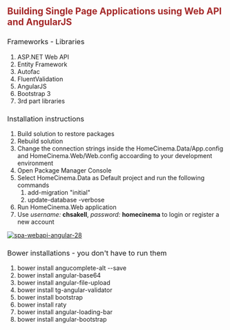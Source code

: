 <h2 style="color:brown">Building Single Page Applications using Web API and AngularJS</h2>

<h3 style="font-weight:normal;">Frameworks - Libraries</h3>
<ol>
<li>ASP.NET Web API</li>
<li>Entity Framework</li>
<li>Autofac</li>
<li>FluentValidation</li>
<li>AngularJS</li>
<li>Bootstrap 3</li>
<li>3rd part libraries</li>
</ol>

<h3 style="font-weight:normal;">Installation instructions</h3>
<ol>
<li>Build solution to restore packages</li>
<li>Rebuild solution</li>
<li>Change the connection strings inside the HomeCinema.Data/App.config and HomeCinema.Web/Web.config
   accoarding to your development environment</li>
<li>Open Package Manager Console</li>
<li>Select HomeCinema.Data as Default project and run the following commands
   <ol>
   <li>add-migration "initial"</li>
   <li>update-database -verbose</li>
   </ol></li>
<li>Run HomeCinema.Web application</li>
<li>Use <i>username:</i> <strong>chsakell</strong>, <i>password:</i> <strong>homecinema</strong> to login or register a new account</li>
</ol>

<a href="https://www.dropbox.com/s/7u6y4y6l2mai2uv/Building%20Single%20Page%20Applications%20using%20Web%20API%20and%20angularJS.pdf?dl=0" target="_blank"><img src="https://chsakell.files.wordpress.com/2015/08/spa-webapi-angular-28.png?w=700" alt="spa-webapi-angular-28" class="alignnone size-full wp-image-3595"></a>

<h3 style="font-weight:normal;">Bower installations - you don't have to run them</h3>
<ol>
<li>bower install angucomplete-alt --save</li>
<li>bower install angular-base64</li>
<li>bower install angular-file-upload</li>
<li>bower install tg-angular-validator</li>
<li>bower install bootstrap</li>
<li>bower install raty</li>
<li>bower install angular-loading-bar</li>
<li>bower install angular-bootstrap</li>
</ol>
